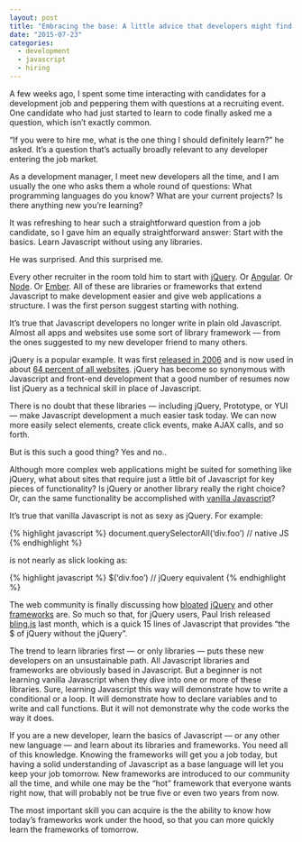 ```yaml
---
layout: post
title: "Embracing the base: A little advice that developers might find surprising"
date: "2015-07-23"
categories:
  - development
  - javascript
  - hiring
---
```


A few weeks ago, I spent some time interacting with candidates for a development job and peppering them with questions at a recruiting event. One candidate who had just started to learn to code finally asked me a question, which isn’t exactly common.

“If you were to hire me, what is the one thing I should definitely learn?” he asked. It’s a question that’s actually broadly relevant to any developer entering the job market.

As a development manager, I meet new developers all the time, and I am usually the one who asks them a whole round of questions: What programming languages do you know? What are your current projects? Is there anything new you’re learning?

It was refreshing to hear such a straightforward question from a job candidate, so I gave him an equally straightforward answer: Start with the basics. Learn Javascript without using any libraries.

He was surprised. And this surprised me.

Every other recruiter in the room told him to start with [jQuery](http://jquery.com/). Or [Angular](https://angularjs.org/). Or [Node](https://nodejs.org/). Or [Ember](http://emberjs.com/). All of these are libraries or frameworks that extend Javascript to make development easier and give web applications a structure. I was the first person suggest starting with nothing.

It’s true that Javascript developers no longer write in plain old Javascript. Almost all apps and websites use some sort of library framework — from the ones suggested to my new developer friend to many others.

jQuery is a popular example. It was first [released in 2006](https://jquery.org/history/) and is now used in about [64 percent of all websites](http://w3techs.com/technologies/details/js-jquery/all/all). jQuery has become so synonymous with Javascript and front-end development that a good number of resumes now list jQuery as a technical skill in place of Javascript.

There is no doubt that these libraries — including jQuery, Prototype, or YUI — make Javascript development a much easier task today. We can now more easily select elements, create click events, make AJAX calls, and so forth.

But is this such a good thing? Yes and no..

Although more complex web applications might be suited for something like jQuery, what about sites that require just a little bit of Javascript for key pieces of functionality? Is jQuery or another library really the right choice? Or, can the same functionality be accomplished with [vanilla Javascript](http://plainjs.com/)?

It’s true that vanilla Javascript is not as sexy as jQuery. For example:

{% highlight javascript %}
document.querySelectorAll(‘div.foo’) // native JS
{% endhighlight %}

is not nearly as slick looking as:

{% highlight javascript %}
$(‘div.foo’) // jQuery equivalent
{% endhighlight %}

The web community is finally discussing how [bloated](http://zurb.com/article/1373/hit-the-weights-and-take-the-bloat-out-of) [jQuery](http://www.sitepoint.com/do-you-really-need-jquery/) and other [frameworks](http://bitworking.org/news/2014/05/zero_framework_manifesto) are. So much so that, for jQuery users, Paul Irish released [bling.js](https://gist.github.com/paulirish/12fb951a8b893a454b32) last month, which is a quick 15 lines of Javascript that provides “the $ of jQuery without the jQuery”.

The trend to learn libraries first — or only libraries — puts these new developers on an unsustainable path. All Javascript libraries and frameworks are obviously based in Javascript. But a beginner is not learning vanilla Javascript when they dive into one or more of these libraries. Sure, learning Javascript this way will demonstrate how to write a conditional or a loop. It will demonstrate how to declare variables and to write and call functions. But it will not demonstrate why the code works the way it does.

If you are a new developer, learn the basics of Javascript — or any other new language — and learn about its libraries and frameworks. You need all of this knowledge. Knowing the frameworks will get you a job today, but having a solid understanding of Javascript as a base language will let you keep your job tomorrow. New frameworks are introduced to our community all the time, and while one may be the “hot” framework that everyone wants right now, that will probably not be true five or even two years from now.

The most important skill you can acquire is the the ability to know how today’s frameworks work under the hood, so that you can more quickly learn the frameworks of tomorrow.
